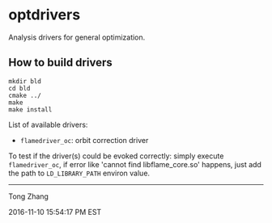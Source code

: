 optdrivers
==========

Analysis drivers for general optimization.

How to build drivers
--------------------

    mkdir bld
    cd bld
    cmake ../
    make
    make install

List of available drivers:

* ``flamedriver_oc``: orbit correction driver


To test if the driver(s) could be evoked correctly:
simply execute ``flamedriver_oc``, if error like 'cannot find 
libflame_core.so' happens, just add the path to ``LD_LIBRARY_PATH``
environ value.

-----------------------------------------

Tong Zhang

2016-11-10 15:54:17 PM EST
